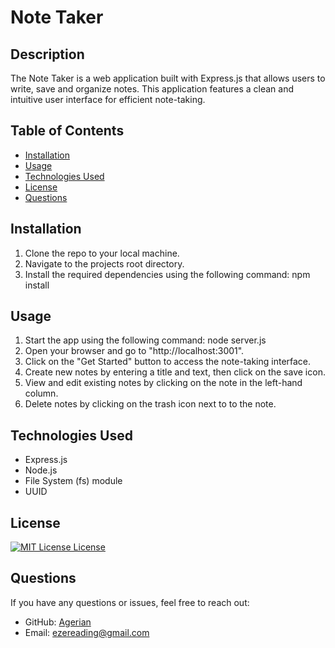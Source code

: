 # Note Taker

## Description

The Note Taker is a web application built with Express.js that allows users to write, save and organize notes. This application features a clean and intuitive user interface for efficient note-taking.

## Table of Contents

- [Installation](#installation)
- [Usage](#usage)
- [Technologies Used](#technologies-used)
- [License](#license)
- [Questions](#questions)

## Installation

1. Clone the repo to your local machine.
2. Navigate to the projects root directory.
3. Install the required dependencies using the following command: npm install

## Usage

1. Start the app using the following command: node server.js
2. Open your browser and go to "http://localhost:3001".
3. Click on the "Get Started" button to access the note-taking interface.
4. Create new notes by entering a title and text, then click on the save icon.
5. View and edit existing notes by clicking on the note in the left-hand column.
6. Delete notes by clicking on the trash icon next to to the note.

## Technologies Used

- Express.js
- Node.js
- File System (fs) module
- UUID

## License

[![MIT License License](https://img.shields.io/badge/license-MIT%20License-green)](https://opensource.org/licenses/MIT%20License)

## Questions

If you have any questions or issues, feel free to reach out:

- GitHub: [Agerian](https://github.com/Agerian)
- Email: ezereading@gmail.com
